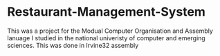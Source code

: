 # Restaurant-Management-System
This was a project for the Modual Computer Organisation and Assembly lanuage I studied in the national univeristy of computer and emerging sciences. This was done in Irvine32 assembly
